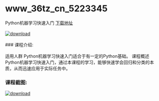 # www_36tz_cn_5223345
Python机器学习快速入门
[下载地址](http://www.36tz.cn/article/5223345 "下载地址")
<br/></br>[![download](http://36tz.cn/muke_img/2022_03_1-81-300x212.png "下载地址")](http://www.36tz.cn/article/5223345 "下载地址")
<br/></br>### 课程介绍:<br/></br>适用人群
Python机器学习快速入门适合于有一定的Python基础。
课程概述
Python机器学习快速入门，通过本课程的学习，能够快速学会回归和分类的本质，从而迅速应用于实际任务中。

### 课程截图:
[![download](http://36tz.cn/muke_img/2021_12_2-3.png "下载地址")](http://www.36tz.cn/article/5223345 "下载地址")
